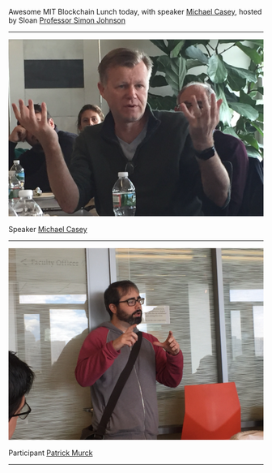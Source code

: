 Awesome MIT Blockchain Lunch today, with speaker [Michael Casey](http://www.michaeljcasey.com), hosted by Sloan [Professor Simon Johnson](http://mitsloan.mit.edu/faculty-and-research/faculty-directory/detail/?id=41226)

----------

<img width="759" alt="lil_p" src="https://github.com/CIVICS/civics-site/blob/gh-pages/media/MIT_Blockchain_Lunch/MC-closer.png">

Speaker [Michael Casey](http://www.michaeljcasey.com)

----------

<img width="759" alt="lil_p" src="https://github.com/CIVICS/civics-site/blob/gh-pages/media/MIT_Blockchain_Lunch/IMG_4486.JPG">

Participant [Patrick Murck](https://www.linkedin.com/in/patrickmurck) 

----------

